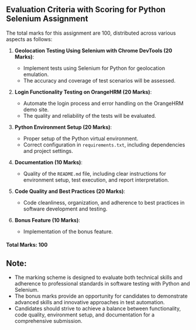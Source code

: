 ## Evaluation Criteria with Scoring for Python Selenium Assignment

The total marks for this assignment are 100, distributed across various aspects as follows:

1. **Geolocation Testing Using Selenium with Chrome DevTools (20 Marks)**:

   - Implement tests using Selenium for Python for geolocation emulation.
   - The accuracy and coverage of test scenarios will be assessed.

2. **Login Functionality Testing on OrangeHRM (20 Marks)**:

   - Automate the login process and error handling on the OrangeHRM demo site.
   - The quality and reliability of the tests will be evaluated.

3. **Python Environment Setup (20 Marks)**:

   - Proper setup of the Python virtual environment.
   - Correct configuration in `requirements.txt`, including dependencies and project settings.

4. **Documentation (10 Marks)**:

   - Quality of the `README.md` file, including clear instructions for environment setup, test execution, and report interpretation.

5. **Code Quality and Best Practices (20 Marks)**:

   - Code cleanliness, organization, and adherence to best practices in software development and testing.

6. **Bonus Feature (10 Marks)**:
   - Implementation of the bonus feature.

#### Total Marks: 100

## Note:

- The marking scheme is designed to evaluate both technical skills and adherence to professional standards in software testing with Python and Selenium.
- The bonus marks provide an opportunity for candidates to demonstrate advanced skills and innovative approaches in test automation.
- Candidates should strive to achieve a balance between functionality, code quality, environment setup, and documentation for a comprehensive submission.

